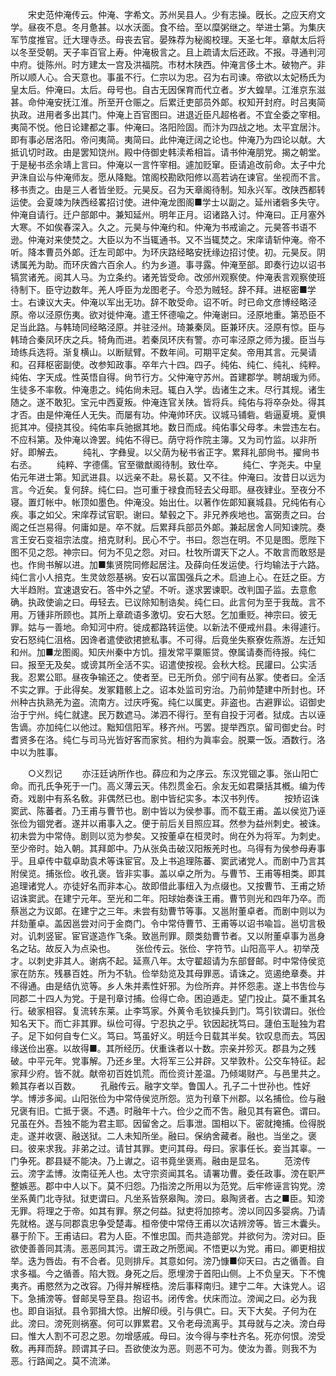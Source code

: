 <!-- { "loadSidebar": true } -->
　　宋史范仲淹传云。仲淹、字希文。苏州吴县人。少有志操。旣长。之应天府文学。昼夜不息。冬月惫甚。以水沃面。食不给。至以糜粥继之。举进士第。为集庆军节度推官。迁大理寺丞。母丧去官。晏殊荐为秘阁校理。天圣七年。章献太后将以冬至受朝。天子率百官上寿。仲淹极言之。且上疏请太后还政。不报。寻通判河中府。徙陈州。时方建太一宫及洪福院。市材木陕西。仲淹言侈土木。破物产。非所以顺人心。合天意也。事虽不行。仁宗以为忠。召为右司谏。帝欲以太妃杨氏为皇太后。仲淹曰。太后。母号也。自古无因保育而代立者。岁大蝗旱。江淮京东滋甚。命仲淹安抚江淮。所至开仓赈之。后累迁吏部员外郞。权知开封府。时吕夷简执政。进用者多出其门。仲淹上百官图曰。进退近臣凡超格者。不宜全委之宰相。夷简不悦。他日论建都之事。仲淹曰。洛阳险固。而汴为四战之地。太平宜居汴。即有事必居洛阳。帝问夷简。夷简曰。此仲淹迂阔之论也。仲淹乃为四论以献。大抵讥切时政。由是罢知饶州。殿中侍御史韩渎希相旨。请书仲淹朋党。揭之朝堂。于是秘书丞余靖上言曰。仲淹以一言忤宰相。遽加贬窜。臣请追改前命。太子中允尹洙自讼与仲淹师友。愿从降黜。馆阁校勘欧阳修以高若讷在谏官。坐视而不言。移书责之。由是三人者皆坐贬。元昊反。召为天章阁待制。知永兴军。改陕西都转运使。会夏竦为陕西经畧招讨使。进仲淹龙图阁■学士以副之。延州诸砦多失守。仲淹自请行。迁户部郞中。兼知延州。明年正月。诏诸路入讨。仲淹曰。正月塞外大寒。不如俟春深入。久之。元昊与仲淹约和。仲淹为书戒谕之。元昊答书语不逊。仲淹对来使焚之。大臣以为不当辄通书。又不当辄焚之。宋庠请斩仲淹。帝不听。降本曹员外郞。迁左司郞中。为环庆路经略安抚缘边招讨使。初。元昊反。阴诱属羌为助。而环庆酋六百余人。约为乡道。事寻露。仲淹至部。即奏行边以诏书犒赏诸羌。阅其人马。为立条约。诸羌皆受命。改邠州观察使。仲淹表言观察使班待制下。臣守边数年。羌人呼臣为龙图老子。今恐为贼轻。辞不拜。进枢密■学士。右谏议大夫。仲淹以军出无功。辞不敢受命。诏不听。时已命文彦博经略泾原。帝以泾原伤夷。欲对徙仲淹。遣王怀德喩之。仲淹谢曰。泾原地重。第恐臣不足当此路。与韩琦同经略泾原。并驻泾州。琦兼秦凤。臣兼环庆。泾原有惊。臣与韩琦合秦凤环庆之兵。犄角而进。若秦凤环庆有警。亦可率泾原之师为援。臣当与琦练兵选将。渐复横山。以断赋臂。不数年间。可期平定矣。帝用其言。元昊请和。召拜枢密副使。改参知政事。卒年六十四。四子。纯佑、纯仁、纯礼、纯粹。纯佑、字天成。性英悟自得。尙节行方。父仲淹守苏州。首建郡学。聘胡瑗为师。生徒多不率敎。仲淹患之。纯佑尙未冠。辄白入学。齿诸生之末。尽行其规。诸生随之。遂不敢犯。宝元中西夏叛。仲淹连官关陕。皆将兵。纯佑与将卒杂处。得其才否。由是仲淹任人无失。而屡有功。仲淹帅环庆。议城马铺砦。砦逼夏境。夏惧扼其冲。侵挠其役。纯佑率兵驰据其地。数日而成。纯佑事父母孝。未尝违左右。不应科第。及仲淹以谗罢。纯佑不得已。荫守将作院主簿。又为司竹监。以非所好。即解去。 
　　纯礼、字彝叟。以父荫为秘书省正字。累拜礼部尙书。擢尙书右丞。 
　　纯粹、字德儒。官至徽猷阁待制。致仕卒。 
　　纯仁、字尧夫。中皇佑元年进士第。知武进县。以远亲不赴。易长葛。又不往。仲淹曰。汝昔日以远为言。今近矣。复何辞。纯仁曰。岂可重于禄食而轻去父母耶。昼夜肄业。至夜分不寝。置灯帐中。帐顶如墨色。仲淹没。始出仕。以著作佐郞知襄城县。兄纯佑有心疾。事之如父。宋庠荐试官职。谢曰。辇毂之下。非兄养疾地也。富弼责之曰。台阁之任岂易得。何庸如是。卒不就。后累拜兵部员外郞。兼起居舍人同知谏院。奏言王安石变祖宗法度。掊克财利。民心不宁。书曰。怨岂在明。不见是图。愿陛下图不见之怨。神宗曰。何为不见之怨。对曰。杜牧所谓天下之人。不敢言而敢怒是也。作尙书解以进。加■集贤院同修起居注。及薛向任发运使。行均输法于六路。纯仁言小人掊克。生灵敛怨基祸。安石以富国强兵之术。启迪上心。在廷之臣。方大半趋附。宜速退安石。答中外之望。不听。遂求罢谏职。改判国子监。去意愈确。执政使谕之曰。毋轻去。已议除知制诰矣。纯仁曰。此言何为至于我哉。言不用。万锺非所顾也。其所上章疏语多激切。安石大怒。乞加重贬。神宗曰。彼无罪。姑与一善地。命知河中府。徙成都路转运使。以新法不便戒州县。未得遽行。安石怒纯仁沮格。因谗者遣使欲捃摭私事。不可得。后竟坐失察寮佐燕游。左迁知和州。加■龙图阁。知庆州秦中方饥。擅发常平粟赈贷。僚属请奏而待报。纯仁曰。报至无及矣。或谤其所全活不实。诏遣使按视。会秋大稔。民讙曰。公实活我。忍累公耶。昼夜争输还之。使者至。已无所负。邠宁间有丛冢。使者曰。全活不实之罪。于此得矣。发冢籍骸上之。诏本处监司穷治。乃前帅楚建中所封也。环州种古执熟羌为盗。流南方。过庆呼寃。纯仁以属吏。非盗也。古避罪讼。诏御史治于宁州。纯仁就逮。民万数遮马。涕泗不得行。至有自投于河者。狱成。古以诬吿谪。亦加纯仁以他过。黜知信阳军。移齐州。丐罢。提举西京。留司御史台。时耆贤多在洛。纯仁与司马光皆好客而家贫。相约为眞率会。脱粟一饭。酒数行。洛中以为胜事。 


　　○义烈记 
　　亦汪廷讷所作也。薛应和为之序云。东汉党锢之事。张山阳亡命。而孔氏争死于一门。高义薄云天。伟烈贯金石。余友无如君檃括其槪。编为传奇。戏剧中有系名敎。非偶然已也。剧中皆纪实多。本汉书列传。 
　　按矫诏诛窦武、陈蕃者。乃王甫与曹节也。剧中皆以为侯参事。而不载王甫。盖以侯览乃诬张俭为锢党者。遂并以甫事入之。便于前后关目照应耳。然参为益州刺史。被诛。初未尝为中常侍。剧则以览为参矣。又按董卓在桓灵时。尙在外为将军。为刺史。至少帝时。始入朝。其拜郞中。乃从张奂击破汉阳叛羌时也。乌得有为侯参母寿事乎。且卓传中载卓助袁术等诛宦官。及上书追理陈蕃、窦武诸党人。而剧中乃言其附侯览。捕张俭。收孔褒。皆非实事。盖以卓之所为。与曹节、王甫等相类。即其追理诸党人。亦徒好名而非本心。故即借此事纽入为点缀也。又按曹节、王甫之矫诏诛窦武。在建宁元年。至光和二年。阳球始奏诛王甫。曹节则光和四年乃卒。而蔡邕之为议郞。在建宁之三年。未尝有劾曹节等事。又邕附董卓者。而剧中则以为幷劾董卓。盖因邕尝对问于金商门。令中常侍曹节、王甫等以诏书喩旨。邕切言极对。讥刺竖宦。宦官遂造作飞条。致邕刑罪。颇类劾曹节者。又以附董卓事为邕身名之玷。故反入为点染也。 
　　张俭传云。张俭、字符节。山阳高平人。初举茂才。以刺史非其人。谢病不起。延熹八年。太守翟超请为东部督邮。时中常侍侯览家在防东。残暴百姓。所为不轨。俭举劾览及其母罪恶。请诛之。览遏绝章奏。并不得通。由是结仇览等。乡人朱并素性奸邪。为俭所弃。并怀怨恚。遂上书吿俭与同郡二十四人为党。于是刊章讨捕。俭得亡命。困迫遁走。望门投止。莫不重其名行。破家相容。复流转东莱。止李笃家。外黄令毛钦操兵到门。笃引钦谓曰。张俭知名天下。而亡非其罪。纵俭可得。宁忍执之乎。钦因起抚笃曰。蘧伯玉耻独为君子。足下如何自专仁义。笃曰。笃虽好义。明廷今日载其半矣。钦叹息而去。笃因缘送俭出塞。以故得■。其所经历。伏重诛者以十数。宗亲并殄灭。郡县为之残破。中平元年。党事解。乃还乡里。大将军三公并辟。又举敦朴。公交车特征。起家拜少府。皆不就。献帝初百姓饥荒。而俭资计差温。乃倾竭财产。与邑里共之。赖其存者以百数。 
　　孔融传云。融字文举。鲁国人。孔子二十世孙也。性好学。博涉多闻。山阳张俭为中常侍侯览所怨。览为刊章下州郡。以名捕俭。俭与融兄褒有旧。亡抵于褒。不遇。时融年十六。俭少之而不吿。融见其有窘色。谓曰。兄虽在外。吾独不能为君主耶。因留舍之。后事泄。国相以下。密就掩捕。俭得脱走。遂并收褒、融送狱。二人未知所坐。融曰。保纳舍藏者。融也。当坐之。褒曰。彼来求我。非弟之过。请甘其罪。吏问其母。母曰。家事任长。妾当其辜。一门争死。郡县疑不能决。乃上谳之。诏书竟坐褒焉。融由是显名。 
　　范滂传云。滂字孟博。汝南征羌人也。太守宗资闻其名。请署功曹。委任政事。滂在职严整嫉恶。郡中中人以下。莫不归怨。乃指滂之所用以为范党。后牢修诬言钩党。滂坐系黄门北寺狱。狱吏谓曰。凡坐系皆祭皋陶。滂曰。皋陶贤者。古之■臣。知滂无罪。将理之于帝。如其有罪。祭之何益。狱吏将加掠考。滂以同囚多婴病。乃请先就格。遂与同郡袁忠争受楚毒。桓帝使中常侍王甫以次诘辨滂等。皆三木囊头。暴于阶下。王甫诘曰。君为人臣。不惟忠国。而共造部党。并欲何为。滂对曰。臣欲使善善同其淸。恶恶同其污。谓王政之所愿闻。不悟更以为党。甫曰。卿更相拔举。迭为唇齿。有不合者。见则排斥。其意如何。滂乃慷■仰天曰。古之循善。自求多福。今之循善。陷大戮。身死之后。愿埋滂于首阳山侧。上不负皇天。下不愧夷齐。甫愍然为之改容。乃得并解桎梏。滂后事释南归。建宁二年。大诛党人。诏下。急捕滂等。督邮吴导至县。抱诏书。闭传舍。伏床而泣。滂闻之曰。必为我也。即自诣狱。县令郭揖大惊。出解印绶。引与俱亡。曰。天下大矣。子何为在此。滂曰。滂死则祸塞。何可以罪累君。又令老母流离乎。其母就与之决。滂白母曰。惟大人割不可忍之恩。勿增感戚。母曰。汝今得与李杜齐名。死亦何恨。滂受敎。再拜而辞。顾谓其子曰。吾欲使汝为恶。则恶不可为。使汝为善。则我不为恶。行路闻之。莫不流涕。 
